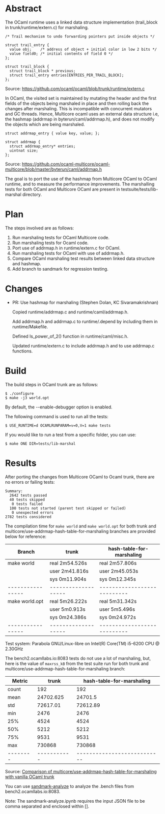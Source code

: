 Abstract
========

The OCaml runtime uses a linked data structure implementation
(trail_block in trunk/runtime/extern.c) for marshaling.

```
/* Trail mechanism to undo forwarding pointers put inside objects */

struct trail_entry {
  value obj;    /* address of object + initial color in low 2 bits */
  value field0; /* initial contents of field 0 */
};

struct trail_block {
  struct trail_block * previous;
  struct trail_entry entries[ENTRIES_PER_TRAIL_BLOCK];
};
```

Source: https://github.com/ocaml/ocaml/blob/trunk/runtime/extern.c

In OCaml, the visited set is maintained by mutating the header and the
first fields of the objects being marshaled in place and then rolling
back the changes after marshaling. This is incompatible with
concurrent mutators and GC threads. Hence, Multicore ocaml uses an
external data structure i.e, the hashmap (addrmap in
byterun/caml/addrmap.h), and does not modify the objects which are
being marshaled.

```
struct addrmap_entry { value key, value; };

struct addrmap {
  struct addrmap_entry* entries;
  uintnat size;
};
```
Source: https://github.com/ocaml-multicore/ocaml-multicore/blob/master/byterun/caml/addrmap.h

The goal is to port the use of the hashmap from Multicore OCaml to
OCaml runtime, and to measure the performance improvements. The
marshalling tests for both OCaml and Multicore OCaml are present in
testsuite/tests/lib-marshal directory.

Plan
====

The steps involved are as follows:

1. Run marshaling tests for OCaml Multicore code.
2. Run marshaling tests for Ocaml code.
3. Port use of addrmap.h in runtime/extern.c for OCaml.
4. Run marshaling tests for OCaml with use of addrmap.h.
5. Compare OCaml marshaling test results between linked data structure and hashmap.
6. Add branch to sandmark for regression testing.

Changes
=======

- PR: Use hashmap for marshaling
  (Stephen Dolan, KC Sivaramakrishnan)

  Copied runtime/addrmap.c and runtime/caml/addrmap.h.

  Add addrmap.h and addrmap.c to runtime/.depend by including them in
  runtime/Makefile.

  Defined Is_power_of_2() function in runtime/caml/misc.h.

  Updated runtime/extern.c to include addrmap.h and to use addrmap.c
  functions.

Build
=====

The build steps in OCaml trunk are as follows:

~~~~{.sh}
$ ./configure
$ make -j3 world.opt
~~~~

By default, the --enable-debugger option is enabled.

The following command is used to run all the tests:

~~~~{.sh}
$ USE_RUNTIME=d OCAMLRUNPARAM=v=0,V=1 make tests
~~~~

If you would like to run a test from a specific folder, you can use:

~~~~{.sh}
$ make ONE DIR=tests/lib-marshal
~~~~

Results
=======

After porting the changes from Multicore OCaml to Ocaml trunk, there
are no errors or failing tests:

~~~~{.sh}
Summary:
  2642 tests passed
  40 tests skipped
   0 tests failed
  100 tests not started (parent test skipped or failed)
   0 unexpected errors
2782 tests considered
~~~~

The compilation time for `make world` and `make world.opt` for both
trunk and multicore/use-addrmap-hash-table-for-marshaling branches are
provided below for reference:

| Branch         | trunk             | hash-table-for-marshaling |
|----------------|-------------------|---------------------------|
| make world     | real    2m54.526s | real    2m57.806s         |
|                | user    2m41.816s | user    2m45.053s         |
|                | sys     0m11.904s | sys     0m12.345s         |
|----------------|-------------------|---------------------------|
| make world.opt | real    5m26.222s | real    5m31.342s         |
|                | user     5m0.913s | user     5m5.496s         |
|                | sys     0m24.386s | sys      0m24.972s        |
|----------------|-------------------|---------------------------|

Test system: Parabola GNU/Linux-libre on Intel(R) Core(TM) i5-6200 CPU @ 2.30GHz

The bench2.ocamllabs.io:8083 tests do not use a lot of marshaling,
but, here is the value of `maxrss_kB` from the test suite run for both
trunk and multicore/use-addrmap-hash-table-for-marshaling branch:

| Metric | trunk     | hash-table-for-marshaling |
|--------|-----------|---------------------------|
| count  | 192       | 192                       |
| mean   | 24702.625 | 24701.5                   |
| std    | 72617.01  | 72612.89                  |
| min    | 2476      | 2476                      |
| 25%    | 4524      | 4524                      |
| 50%    | 5212      | 5212                      |
| 75%    | 9531      | 9531                      |
| max    | 730868    | 730868                    |
|--------|-----------|---------------------------|

Source: [Comparison of multicore/use-addrmap-hash-table-for-marshaling with vanilla OCaml trunk](http://bench2.ocamllabs.io:8083/comparison/?exe=6%2BL%2Btrunk%2C26%2BL%2Bmulticore%2Fuse-addrmap-hash-table-for-marshaling&ben=1%2C2%2C161%2C162%2C3%2C4%2C5%2C6%2C188%2C189%2C163%2C7%2C8%2C9%2C10%2C11%2C12%2C13%2C14%2C15%2C16%2C17%2C18%2C164%2C165%2C166%2C167%2C168%2C169%2C170%2C171%2C172%2C19%2C20%2C21%2C22%2C23%2C24%2C25%2C26%2C27%2C28%2C173%2C29%2C190%2C191%2C30%2C192%2C31%2C193%2C32%2C194%2C33%2C195%2C34%2C196%2C35%2C197%2C36%2C198%2C37%2C199%2C38%2C200%2C39%2C201%2C40%2C202%2C41%2C203%2C174%2C42%2C43%2C175%2C44%2C45%2C46%2C47%2C48%2C49%2C50%2C51%2C52%2C53%2C54%2C55%2C56%2C57%2C58%2C59%2C60%2C61%2C62%2C63%2C64%2C65%2C66%2C67%2C68%2C69%2C70%2C71%2C72%2C73%2C74%2C176%2C75%2C76%2C77%2C78%2C79%2C80%2C81%2C82%2C83%2C84%2C85%2C86%2C177%2C178%2C87%2C88%2C89%2C90%2C91%2C92%2C93%2C94%2C95%2C96%2C97%2C98%2C99%2C100%2C179%2C180%2C181%2C182%2C101%2C102%2C103%2C104%2C183%2C105%2C106%2C107%2C108%2C109%2C110%2C111%2C112%2C113%2C114%2C115%2C116%2C117%2C118%2C119%2C120%2C121%2C122%2C123%2C124%2C125%2C126%2C127%2C128%2C129%2C130%2C131%2C132%2C204%2C133%2C134%2C205%2C135%2C136%2C137%2C138%2C206%2C139%2C140%2C141%2C184%2C142%2C143%2C144%2C145%2C146%2C147%2C185%2C186%2C187%2C148%2C149%2C150%2C151%2C152%2C153%2C154%2C155%2C156%2C157%2C158%2C159%2C160%2C207%2C208%2C209%2C210&env=3&hor=true&bas=none&chart=normal+bars)

You can use
[sandmark-analyze](https://github.com/ocaml-bench/sandmark-analyze) to
analyze the .bench files from bench2.ocamllabs.io:8083.

Note: The sandmark-analyze.ipynb requires the input JSON file to be
comma separated and enclosed within [].
